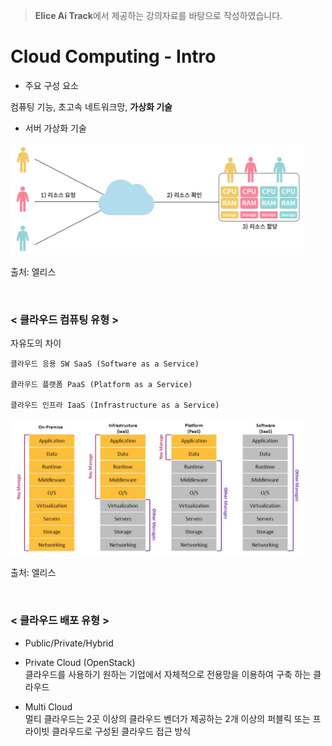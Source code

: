> **Elice Ai Track**에서 제공하는 강의자료를 바탕으로 작성하였습니다.

# Cloud Computing - Intro

- 주요 구성 요소

컴퓨팅 기능, 초고속 네트워크망, **가상화 기술**

- 서버 가상화 기술

<img src="./img/cloud_1.png" width="470">

출처: 엘리스

<br>

### < 클라우드 컴퓨팅 유형 >

자유도의 차이

```
클라우드 응용 SW SaaS (Software as a Service)

클라우드 플랫폼 PaaS (Platform as a Service)

클라우드 인프라 IaaS (Infrastructure as a Service)
```

<img src="./img/cloud_2.png" width="470">

출처: 엘리스

<br>

### < 클라우드 배포 유형 >

- Public/Private/Hybrid

* Private Cloud (OpenStack)<br>
  클라우드를 사용하기 원하는 기업에서 자체적으로 전용망을 이용하여 구축 하는 클라우드

* Multi Cloud <br>
  멀티 클라우드는 2곳 이상의 클라우드 벤더가 제공하는 2개 이상의 퍼블릭 또는 프라이빗 클라우드로 구성된
  클라우드 접근 방식
